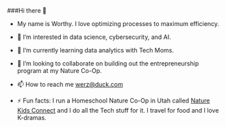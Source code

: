 ###Hi there 👋

- My name is Worthy. I love optimizing processes to maximum efficiency.
  
- 👀 I’m interested in data science, cybersecurity, and AI.
- 🌱 I’m currently learning data analytics with Tech Moms.
- 💞️ I’m looking to collaborate on building out the entrepreneurship program at my Nature Co-Op.
- 📫 How to reach me werz@duck.com
- ⚡ Fun facts: I run a Homeschool Nature Co-Op in Utah called [Nature Kids Connect](https://naturekidsconnect.com/) and I do all the Tech stuff for it. I travel for food and I love K-dramas.
